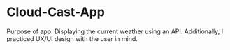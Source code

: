 # Cloud-Cast-App
 Purpose of app: Displaying the current weather using an API. Additionally, I practiced UX/UI design with the user in mind.
 
 
 
 
 
 
 
